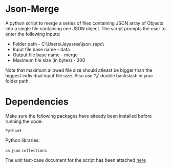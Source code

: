 # Json-Merge

A python script to merge a series of files containing JSON array of Objects into a single file containing one JSON object.
The script prompts the user to enter the following inputs:
* Folder path - C:\\Users\\Jayasree\\json_repo\\
* Input file base name - data
* Output file base name - merge
* Maximum file size (in bytes) - 200

Note that maximum allowed file size should atleast be bigger than the biggest individual input file size.
Also use '\\\\' double backslash in your folder path.

# Dependencies
Make sure the following packages have already been installed before running the code:

```Python3```

Python libraries:

```os```
```json```
```collections```

The unit test-case document for the script has been attached [here](../master/test-doc.md)
